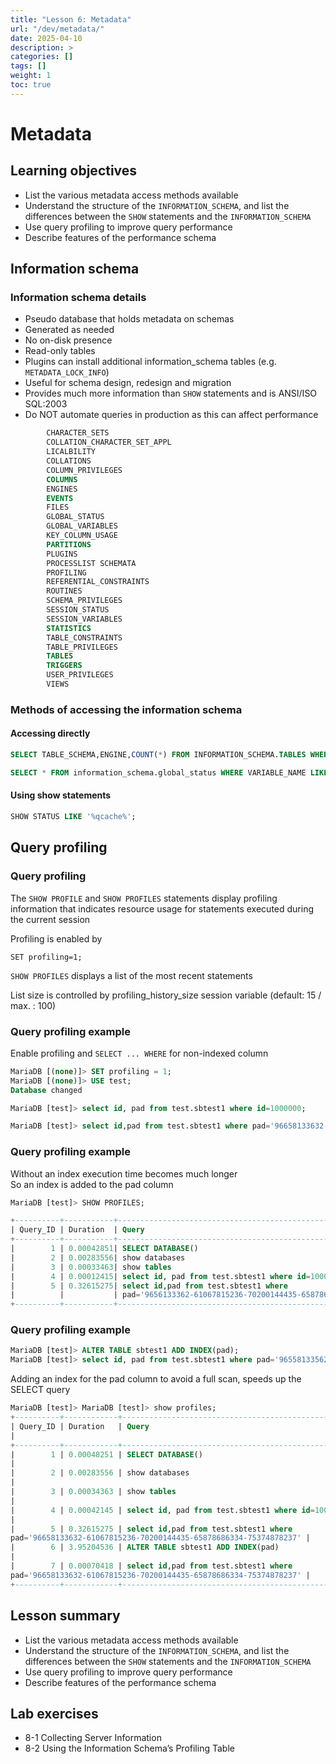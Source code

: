 ```yaml
---
title: "Lesson 6: Metadata"
url: "/dev/metadata/"
date: 2025-04-10
description: >
categories: []
tags: []
weight: 1
toc: true
---
```


# Metadata

## Learning objectives

- List the various metadata access methods available
- Understand the structure of the `INFORMATION_SCHEMA`, and list the differences between the `SHOW` statements and the `INFORMATION_SCHEMA`
- Use query profiling to improve query performance
- Describe features of the performance schema

## Information schema

### Information schema details

- Pseudo database that holds metadata on schemas
- Generated as needed
- No on-disk presence
- Read-only tables
- Plugins can install additional information_schema tables (e.g. `METADATA_LOCK_INFO`)
- Useful for schema design, redesign and migration
- Provides much more information than `SHOW` statements and is ANSI/ISO SQL:2003
- Do NOT automate queries in production as this can affect performance

```sql
        CHARACTER_SETS
        COLLATION_CHARACTER_SET_APPL
        LICALBILITY
        COLLATIONS
        COLUMN_PRIVILEGES
        COLUMNS
        ENGINES
        EVENTS
        FILES
        GLOBAL_STATUS
        GLOBAL_VARIABLES
        KEY_COLUMN_USAGE
        PARTITIONS
        PLUGINS
        PROCESSLIST SCHEMATA
        PROFILING
        REFERENTIAL_CONSTRAINTS
        ROUTINES
        SCHEMA_PRIVILEGES
        SESSION_STATUS
        SESSION_VARIABLES
        STATISTICS
        TABLE_CONSTRAINTS
        TABLE_PRIVILEGES
        TABLES
        TRIGGERS
        USER_PRIVILEGES
        VIEWS
```

### Methods of accessing the information schema

#### Accessing directly

```sql
SELECT TABLE_SCHEMA,ENGINE,COUNT(*) FROM INFORMATION_SCHEMA.TABLES WHERE TABLE_SCHEMA NOT IN('mysql','information_schema','performance_schema') GROUP BY TABLE_SCHEMA,ENGINE;
```

```sql
SELECT * FROM information_schema.global_status WHERE VARIABLE_NAME LIKE '%qcache%';
```

#### Using show statements

```sql
SHOW STATUS LIKE '%qcache%';
```

## Query profiling

### Query profiling

The `SHOW PROFILE` and `SHOW PROFILES` statements display profiling information that indicates resource usage for statements executed during the current session

Profiling is enabled by

`SET profiling=1;`

`SHOW PROFILES` displays a list of the most recent statements

List size is controlled by profiling_history_size session variable (default: 15 / max. : 100)

### Query profiling example

Enable profiling and `SELECT ... WHERE` for non-indexed column

```sql
MariaDB [(none)]> SET profiling = 1;
MariaDB [(none)]> USE test;
Database changed

MariaDB [test]> select id, pad from test.sbtest1 where id=1000000;

MariaDB [test]> select id,pad from test.sbtest1 where pad='96658133632-61067815236-70200144435-65878686334-75374878237';
```

### Query profiling example

Without an index execution time becomes much longer  
So an index is added to the pad column

```sql
MariaDB [test]> SHOW PROFILES;

+----------+-----------+-----------------------------------------------------+
| Query_ID | Duration  | Query                                               |
+----------+-----------+-----------------------------------------------------+
|        1 | 0.00042851| SELECT DATABASE()                                   |
|        2 | 0.00283556| show databases                                      |
|        3 | 0.00033463| show tables                                         |
|        4 | 0.00012415| select id, pad from test.sbtest1 where id=1000000   |
|        5 | 0.32615275| select id,pad from test.sbtest1 where               |
|          |           | pad='9656133362-61067815236-70200144435-6587866334-75374878237' |
+----------+-----------+-----------------------------------------------------+
```

### Query profiling example

```sql
MariaDB [test]> ALTER TABLE sbtest1 ADD INDEX(pad);
MariaDB [test]> select id, pad from test.sbtest1 where pad='96558133562-61076...
```

Adding an index for the pad column to avoid a full scan, speeds up the SELECT query

```sql
MariaDB [test]> MariaDB [test]> show profiles;
+----------+------------+--------------------------------------------------------------------------------------+
| Query_ID | Duration   | Query
|
+----------+------------+--------------------------------------------------------------------------------------+
|        1 | 0.00048251 | SELECT DATABASE()
|
|        2 | 0.00283556 | show databases
|
|        3 | 0.00034363 | show tables
|
|        4 | 0.00042145 | select id, pad from test.sbtest1 where id=1000000
|
|        5 | 0.32615275 | select id,pad from test.sbtest1 where
pad='96658133632-61067815236-70200144435-65878686334-75374878237' |
|        6 | 3.95204536 | ALTER TABLE sbtest1 ADD INDEX(pad)
|
|        7 | 0.00070418 | select id,pad from test.sbtest1 where
pad='96658133632-61067815236-70200144435-65878686334-75374878237' |
+----------+------------+--------------------------------------------------------------------------------------+
```

## Lesson summary

- List the various metadata access methods available
- Understand the structure of the `INFORMATION_SCHEMA`, and list the differences between the `SHOW` statements and the `INFORMATION_SCHEMA`
- Use query profiling to improve query performance
- Describe features of the performance schema

## Lab exercises

- 8-1 Collecting Server Information
- 8-2 Using the Information Schema’s Profiling Table